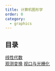 ```yaml
---
title: 计算机图形学
order: 0
category:
  - graphics
---
```


## 目录
[线性代数](./linearAlgebra.md)  
[观测变换](./viewing.md)
[视口与光栅化](./rasteriz.md)
